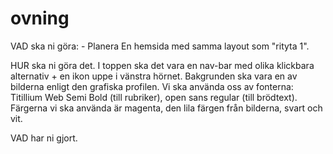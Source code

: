 # ovning

VAD ska ni göra: - Planera
En hemsida med samma layout som "rityta 1". 


HUR ska ni göra det.
I toppen ska det vara en nav-bar med olika klickbara alternativ + en ikon uppe i vänstra hörnet.
Bakgrunden ska vara en av bilderna enligt den grafiska profilen. 
Vi ska använda oss av fonterna: Titillium Web Semi Bold (till rubriker), open sans regular (till brödtext).
Färgerna vi ska använda är magenta, den lila färgen från bilderna, svart och vit.

VAD har ni gjort.


